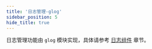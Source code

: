 ```yaml
---
title: '日志管理-glog'
sidebar_position: 5
hide_title: true
---
```


日志管理功能由 `glog` 模块实现，具体请参考 [日志组件](output/goframe-v2.4-md/核心组件-重点/日志组件) 章节。